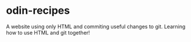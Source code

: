 # odin-recipes
A website using only HTML and commiting useful changes to git.
Learning how to use HTML and git together!